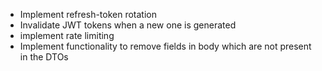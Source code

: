 - Implement refresh-token rotation
- Invalidate JWT tokens when a new one is generated
- implement rate limiting
- Implement functionality to remove fields in body which are not present in the DTOs
